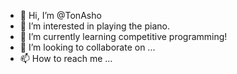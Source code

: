 - 👋 Hi, I’m @TonAsho
- 👀 I’m interested in playing the piano.
- 🌱 I’m currently learning competitive programming!
- 💞️ I’m looking to collaborate on ...
- 📫 How to reach me ...

<!---
TonAsho/TonAsho is a ✨ special ✨ repository because its `README.md` (this file) appears on your GitHub profile.
You can click the Preview link to take a look at your changes.
--->
